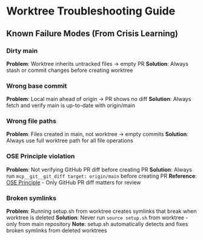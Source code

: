 # Worktree Troubleshooting Guide

## Known Failure Modes (From Crisis Learning)

### Dirty main
**Problem**: Worktree inherits untracked files → empty PR
**Solution**: Always stash or commit changes before creating worktree

### Wrong base commit
**Problem**: Local main ahead of origin → PR shows no diff
**Solution**: Always fetch and verify main is up-to-date with origin/main

### Wrong file paths
**Problem**: Files created in main, not worktree → empty commits
**Solution**: Always use full worktree path for all file operations

### OSE Principle violation
**Problem**: Not verifying GitHub PR diff before creating PR
**Solution**: Always run `mcp__git__git_diff target: origin/main` before creating PR
**Reference**: [OSE Principle](../../knowledge/principles/ose.md) - Only GitHub PR diff matters for review

### Broken symlinks
**Problem**: Running setup.sh from worktree creates symlinks that break when worktree is deleted
**Solution**: Never run `source setup.sh` from worktree - only from main repository
**Note**: setup.sh automatically detects and fixes broken symlinks from deleted worktrees